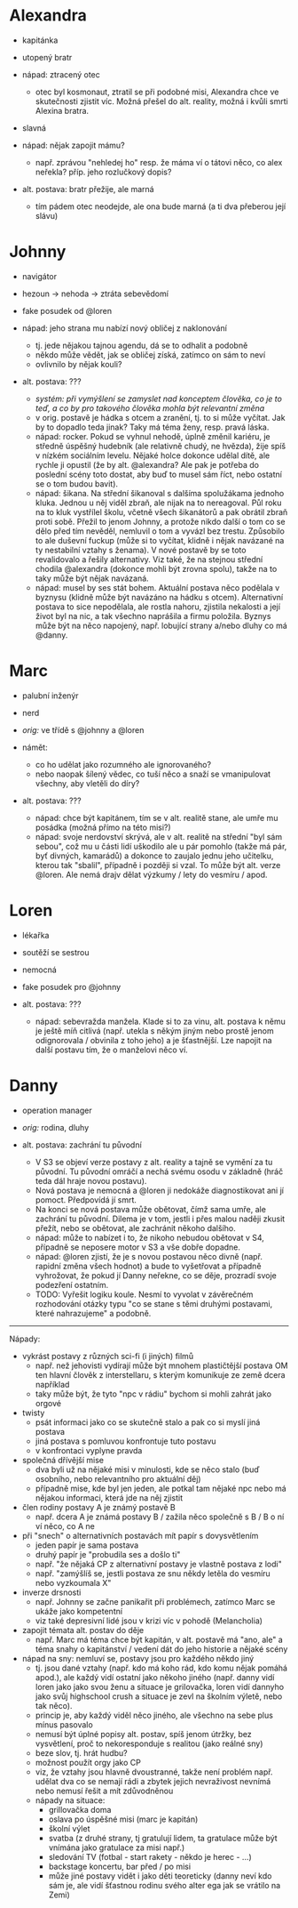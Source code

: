 # Alexandra

- kapitánka
- utopený bratr
- nápad: ztracený otec
    - otec byl kosmonaut, ztratil se při podobné misi, Alexandra chce ve skutečnosti zjistit víc. Možná přešel do alt. reality, možná i kvůli smrti Alexina bratra.
- slavná
- nápad: nějak zapojit mámu?
    - např. zprávou "nehledej ho" resp. že máma ví o tátovi něco, co alex neřekla? příp. jeho rozlučkový dopis?

- alt. postava: bratr přežije, ale marná
    - tím pádem otec neodejde, ale ona bude marná (a ti dva přeberou její slávu)

# Johnny

- navigátor
- hezoun → nehoda → ztráta sebevědomí
- fake posudek od @loren
- nápad: jeho strana mu nabízí nový obličej z naklonování
    - tj. jede nějakou tajnou agendu, dá se to odhalit a podobně
    - někdo může vědět, jak se obličej získá, zatímco on sám to neví
    - ovlivnilo by nějak kouli?

- alt. postava: ???
    - _systém: při vymýšlení se zamyslet nad konceptem člověka, co je to teď, a co by pro takového člověka mohla být relevantní změna_
    - v orig. postavě je hádka s otcem a zranění, tj. to si může vyčítat. Jak by to dopadlo teda jinak? Taky má téma ženy, resp. pravá láska.
    - nápad: rocker. Pokud se vyhnul nehodě, úplně změnil kariéru, je středně úspěšný hudebník (ale relativně chudý, ne hvězda), žije spíš v nízkém sociálním levelu. Nějaké holce dokonce udělal dítě, ale rychle ji opustil (že by alt. @alexandra? Ale pak je potřeba do poslední scény toto dostat, aby buď to musel sám říct, nebo ostatní se o tom budou bavit).
    - nápad: šikana. Na střední šikanoval s dalšíma spolužákama jednoho kluka. Jednou u něj viděl zbraň, ale nijak na to nereagoval. Půl roku na to kluk vystřílel školu, včetně všech šikanátorů a pak obrátil zbraň proti sobě. Přežil to jenom Johnny, a protože nikdo další o tom co se dělo před tím nevěděl, nemluvil o tom a vyvázl bez trestu. Způsobilo to ale duševní fuckup (může si to vyčítat, klidně i nějak navázané na ty nestabilní vztahy s ženama). V nové postavě by se toto revalidovalo a řešily alternativy. Viz také, že na stejnou střední chodila @alexandra (dokonce mohli být zrovna spolu), takže na to taky může být nějak navázaná.
    - nápad: musel by ses stát bohem. Aktuální postava něco podělala v byznysu (klidně může být navázáno na hádku s otcem). Alternativní postava to sice nepodělala, ale rostla nahoru, zjistila nekalosti a její život byl na nic, a tak všechno naprášila a firmu položila. Byznys může být na něco napojený, např. lobující strany a/nebo dluhy co má @danny.

# Marc

- palubní inženýr
- nerd
- _orig:_ ve třídě s @johnny a @loren
- námět:
    - co ho udělat jako rozumného ale ignorovaného?
    - nebo naopak šílený vědec, co tuší něco a snaží se vmanipulovat všechny, aby vletěli do díry?

- alt. postava: ???
    - nápad: chce být kapitánem, tím se v alt. realitě stane, ale umře mu posádka (možná přímo na této misi?)
    - nápad: svoje nerdovství skrývá, ale v alt. realitě na střední "byl sám sebou", což mu u části lidí uškodilo ale u pár pomohlo (takže má pár, byť divných, kamarádů) a dokonce to zaujalo jednu jeho učitelku, kterou tak "sbalil", případně i později si vzal. To může být alt. verze @loren. Ale nemá drajv dělat výzkumy / lety do vesmíru / apod.

# Loren

- lékařka
- soutěží se sestrou
- nemocná
- fake posudek pro @johnny

- alt. postava: ???
    - nápad: sebevražda manžela. Klade si to za vinu, alt. postava k němu je ještě míň citlivá (např. utekla s někým jiným nebo prostě jenom odignorovala / obvinila z toho jeho) a je šťastnější. Lze napojit na další postavu tím, že o manželovi něco ví.

# Danny

- operation manager
- _orig:_ rodina, dluhy

- alt. postava: zachrání tu původní
    - V S3 se objeví verze postavy z alt. reality a tajně se vymění za tu původní. Tu původní omráčí a nechá svému osodu v základně (hráč teda dál hraje novou postavu).
    - Nová postava je nemocná a @loren ji nedokáže diagnostikovat ani jí pomoct. Předpovídá jí smrt.
    - Na konci se nová postava může obětovat, čímž sama umře, ale zachrání tu původní. Dilema je v tom, jestli i přes malou naději zkusit přežít, nebo se obětovat, ale zachránit někoho dalšího.
    - nápad: může to nabízet i to, že nikoho nebudou obětovat v S4, případně se neposere motor v S3 a vše dobře dopadne.
    - nápad: @loren zjistí, že je s novou postavou něco divně (např. rapidní změna všech hodnot) a bude to vyšetřovat a případně vyhrožovat, že pokud jí Danny neřekne, co se děje, prozradí svoje podezření ostatním.
    - TODO: Vyřešit logiku koule. Nesmí to vyvolat v závěrečném rozhodování otázky typu "co se stane s těmi druhými postavami, které nahrazujeme" a podobně.



---

Nápady:

- vykrást postavy z různých sci-fi (i jiných) filmů
    - např. než jehovisti vydírají může být mnohem plastičtější postava OM ten hlavní člověk z interstellaru, s kterým komunikuje ze země dcera například
    - taky může být, že tyto "npc v rádiu" bychom si mohli zahrát jako orgové
- twisty
    - psát informaci jako co se skutečně stalo a pak co si myslí jiná postava
    - jiná postava s pomluvou konfrontuje tuto postavu
    - v konfrontaci vyplyne pravda
- společná dřívější mise
    - dva byli už na nějaké misi v minulosti, kde se něco stalo (buď osobního, nebo relevantního pro aktuální děj)
    - případně mise, kde byl jen jeden, ale potkal tam nějaké npc nebo má nějakou informaci, která jde na něj zjistit
- člen rodiny postavy A je známý postavě B
    - např. dcera A je známá postavy B / zažila něco společně s B / B o ní ví něco, co A ne
- při "snech" o alternativních postavách mít papír s dovysvětlením
    - jeden papír je sama postava
    - druhý papír je "probudila ses a došlo ti"
    - např. "že nějaká CP z alternativní postavy je vlastně postava z lodi"
    - např. "zamýšlíš se, jestli postava ze snu někdy letěla do vesmíru nebo vyzkoumala X"
- inverze drsnosti
    - např. Johnny se začne panikařit při problémech, zatímco Marc se ukáže jako kompetentní
    - viz také depresivní lidé jsou v krizi víc v pohodě (Melancholia)
- zapojit témata alt. postav do děje
    - např. Marc má téma chce být kapitán, v alt. postavě má "ano, ale" a téma snahy o kapitánství / vedení dát do jeho historie a nějaké scény
- nápad na sny: nemluví se, postavy jsou pro každého někdo jiný
    - tj. jsou dané vztahy (např. kdo má koho rád, kdo komu nějak pomáhá apod.), ale každý vidí ostatní jako někoho jiného (např. danny vidí loren jako jako svou ženu a situace je grilovačka, loren vidí dannyho jako svůj highschool crush a situace je zevl na školním výletě, nebo tak něco).
    - princip je, aby každý viděl něco jiného, ale všechno na sebe plus mínus pasovalo
    - nemusí být úplné popisy alt. postav, spíš jenom útržky, bez vysvětlení, proč to nekoresponduje s realitou (jako reálné sny)
    - beze slov, tj. hrát hudbu?
    - možnost použít orgy jako CP
    - viz, že vztahy jsou hlavně dvoustranné, takže není problém např. udělat dva co se nemají rádi a zbytek jejich nevraživost nevnímá nebo nemusí řešit a mít zdůvodněnou
    - nápady na situace:
        - grillovačka doma
        - oslava po úspěšné misi (marc je kapitán)
        - školní výlet
        - svatba (z druhé strany, tj gratulují lidem, ta gratulace může být vnímána jako gratulace za misi např.)
        - sledování TV (fotbal - start rakety - někdo je herec - ...)
        - backstage koncertu, bar před / po misi
        - může jiné postavy vidět i jako děti teoreticky (danny neví kdo sám je, ale vidí šťastnou rodinu svého alter ega jak se vrátilo na Zemi)

